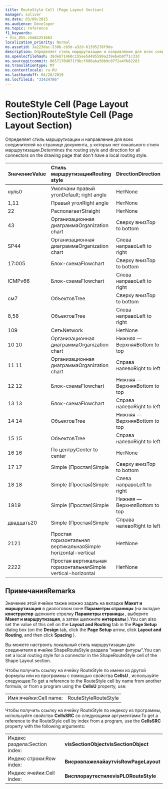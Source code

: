 ```yaml
---
title: RouteStyle Cell (Page Layout Section)
manager: soliver
ms.date: 03/09/2015
ms.audience: Developer
ms.topic: reference
f1_keywords:
- Vis_DSS.chm82251662
localization_priority: Normal
ms.assetid: 3a223dac-538b-cb5d-a32d-61395276f9da
description: Определяет стиль маршрутизации и направление для всех соединителей на странице документа, у которых нет локального стиля маршрутизации.
ms.openlocfilehash: 38de871460c155ee5d495599a239ebeb0ff1c33d
ms.sourcegitcommit: 8657170d071f9bcf680aba50b9c07f2a4fb82283
ms.translationtype: MT
ms.contentlocale: ru-RU
ms.lasthandoff: 04/28/2019
ms.locfileid: "33424786"
---
```

# <a name="routestyle-cell-page-layout-section"></a><span data-ttu-id="a0b45-103">RouteStyle Cell (Page Layout Section)</span><span class="sxs-lookup"><span data-stu-id="a0b45-103">RouteStyle Cell (Page Layout Section)</span></span>

<span data-ttu-id="a0b45-104">Определяет стиль маршрутизации и направление для всех соединителей на странице документа, у которых нет локального стиля маршрутизации.</span><span class="sxs-lookup"><span data-stu-id="a0b45-104">Determines the routing style and direction for all connectors on the drawing page that don't have a local routing style.</span></span>
  
|<span data-ttu-id="a0b45-105">**Значение**</span><span class="sxs-lookup"><span data-stu-id="a0b45-105">**Value**</span></span>|<span data-ttu-id="a0b45-106">**Стиль маршрутизации**</span><span class="sxs-lookup"><span data-stu-id="a0b45-106">**Routing style**</span></span>|<span data-ttu-id="a0b45-107">**Direction**</span><span class="sxs-lookup"><span data-stu-id="a0b45-107">**Direction**</span></span>|<span data-ttu-id="a0b45-108">**Константа автоматизации**</span><span class="sxs-lookup"><span data-stu-id="a0b45-108">**Automation constant**</span></span>|
|:-----|:-----|:-----|:-----|
|<span data-ttu-id="a0b45-109">нуль</span><span class="sxs-lookup"><span data-stu-id="a0b45-109">0</span></span>  <br/> |<span data-ttu-id="a0b45-110">Умолчани правый угол</span><span class="sxs-lookup"><span data-stu-id="a0b45-110">Default; right angle</span></span>  <br/> |<span data-ttu-id="a0b45-111">Нет</span><span class="sxs-lookup"><span data-stu-id="a0b45-111">None</span></span>  <br/> |<span data-ttu-id="a0b45-112">**Вислораутедефаулт**</span><span class="sxs-lookup"><span data-stu-id="a0b45-112">**visLORouteDefault**</span></span> <br/> |
|<span data-ttu-id="a0b45-113">1,1</span><span class="sxs-lookup"><span data-stu-id="a0b45-113">1</span></span>  <br/> |<span data-ttu-id="a0b45-114">Правый угол</span><span class="sxs-lookup"><span data-stu-id="a0b45-114">Right angle</span></span>  <br/> |<span data-ttu-id="a0b45-115">Нет</span><span class="sxs-lookup"><span data-stu-id="a0b45-115">None</span></span>  <br/> |<span data-ttu-id="a0b45-116">**Вислораутеригхтангле**</span><span class="sxs-lookup"><span data-stu-id="a0b45-116">**visLORouteRightAngle**</span></span> <br/> |
|<span data-ttu-id="a0b45-117">2</span><span class="sxs-lookup"><span data-stu-id="a0b45-117">2</span></span>  <br/> |<span data-ttu-id="a0b45-118">Располагает</span><span class="sxs-lookup"><span data-stu-id="a0b45-118">Straight</span></span>  <br/> |<span data-ttu-id="a0b45-119">Нет</span><span class="sxs-lookup"><span data-stu-id="a0b45-119">None</span></span>  <br/> |<span data-ttu-id="a0b45-120">**Вислораутестраигхт**</span><span class="sxs-lookup"><span data-stu-id="a0b45-120">**visLORouteStraight**</span></span> <br/> |
|<span data-ttu-id="a0b45-121">4</span><span class="sxs-lookup"><span data-stu-id="a0b45-121">3</span></span>  <br/> |<span data-ttu-id="a0b45-122">Организационная диаграмма</span><span class="sxs-lookup"><span data-stu-id="a0b45-122">Organization chart</span></span>  <br/> |<span data-ttu-id="a0b45-123">Сверху вниз</span><span class="sxs-lookup"><span data-stu-id="a0b45-123">Top to bottom</span></span>  <br/> |<span data-ttu-id="a0b45-124">**Вислораутеоргчартнс**</span><span class="sxs-lookup"><span data-stu-id="a0b45-124">**visLORouteOrgChartNS**</span></span> <br/> |
|<span data-ttu-id="a0b45-125">SP4</span><span class="sxs-lookup"><span data-stu-id="a0b45-125">4</span></span>  <br/> |<span data-ttu-id="a0b45-126">Организационная диаграмма</span><span class="sxs-lookup"><span data-stu-id="a0b45-126">Organization chart</span></span>  <br/> |<span data-ttu-id="a0b45-127">Слева направо</span><span class="sxs-lookup"><span data-stu-id="a0b45-127">Left to right</span></span>  <br/> |<span data-ttu-id="a0b45-128">**Вислораутеоргчартве**</span><span class="sxs-lookup"><span data-stu-id="a0b45-128">**visLORouteOrgChartWE**</span></span> <br/> |
|<span data-ttu-id="a0b45-129">17:00</span><span class="sxs-lookup"><span data-stu-id="a0b45-129">5</span></span>  <br/> |<span data-ttu-id="a0b45-130">Блок-схема</span><span class="sxs-lookup"><span data-stu-id="a0b45-130">Flowchart</span></span>  <br/> |<span data-ttu-id="a0b45-131">Сверху вниз</span><span class="sxs-lookup"><span data-stu-id="a0b45-131">Top to bottom</span></span>  <br/> |<span data-ttu-id="a0b45-132">**Вислораутефловчартнс**</span><span class="sxs-lookup"><span data-stu-id="a0b45-132">**visLORouteFlowchartNS**</span></span> <br/> |
|<span data-ttu-id="a0b45-133">ICMPv6</span><span class="sxs-lookup"><span data-stu-id="a0b45-133">6</span></span>  <br/> |<span data-ttu-id="a0b45-134">Блок-схема</span><span class="sxs-lookup"><span data-stu-id="a0b45-134">Flowchart</span></span>  <br/> |<span data-ttu-id="a0b45-135">Слева направо</span><span class="sxs-lookup"><span data-stu-id="a0b45-135">Left to right</span></span>  <br/> |<span data-ttu-id="a0b45-136">**Вислораутефловчартве**</span><span class="sxs-lookup"><span data-stu-id="a0b45-136">**visLORouteFlowchartWE**</span></span> <br/> |
|<span data-ttu-id="a0b45-137">см</span><span class="sxs-lookup"><span data-stu-id="a0b45-137">7</span></span>  <br/> |<span data-ttu-id="a0b45-138">Объектов</span><span class="sxs-lookup"><span data-stu-id="a0b45-138">Tree</span></span>  <br/> |<span data-ttu-id="a0b45-139">Сверху вниз</span><span class="sxs-lookup"><span data-stu-id="a0b45-139">Top to bottom</span></span>  <br/> |<span data-ttu-id="a0b45-140">**Вислораутетринс**</span><span class="sxs-lookup"><span data-stu-id="a0b45-140">**visLORouteTreeNS**</span></span> <br/> |
|<span data-ttu-id="a0b45-141">8,5</span><span class="sxs-lookup"><span data-stu-id="a0b45-141">8</span></span>  <br/> |<span data-ttu-id="a0b45-142">Объектов</span><span class="sxs-lookup"><span data-stu-id="a0b45-142">Tree</span></span>  <br/> |<span data-ttu-id="a0b45-143">Слева направо</span><span class="sxs-lookup"><span data-stu-id="a0b45-143">Left to right</span></span>  <br/> |<span data-ttu-id="a0b45-144">**Вислораутетриве**</span><span class="sxs-lookup"><span data-stu-id="a0b45-144">**visLORouteTreeWE**</span></span> <br/> |
|<span data-ttu-id="a0b45-145">10</span><span class="sxs-lookup"><span data-stu-id="a0b45-145">9</span></span>  <br/> |<span data-ttu-id="a0b45-146">Сеть</span><span class="sxs-lookup"><span data-stu-id="a0b45-146">Network</span></span>  <br/> |<span data-ttu-id="a0b45-147">Нет</span><span class="sxs-lookup"><span data-stu-id="a0b45-147">None</span></span>  <br/> |<span data-ttu-id="a0b45-148">**Вислораутенетворк**</span><span class="sxs-lookup"><span data-stu-id="a0b45-148">**visLORouteNetwork**</span></span> <br/> |
|<span data-ttu-id="a0b45-149">10 </span><span class="sxs-lookup"><span data-stu-id="a0b45-149">10</span></span>  <br/> |<span data-ttu-id="a0b45-150">Организационная диаграмма</span><span class="sxs-lookup"><span data-stu-id="a0b45-150">Organization chart</span></span>  <br/> |<span data-ttu-id="a0b45-151">Нижняя — Верхняя</span><span class="sxs-lookup"><span data-stu-id="a0b45-151">Bottom to top</span></span>  <br/> |<span data-ttu-id="a0b45-152">**Вислораутеоргчартсн**</span><span class="sxs-lookup"><span data-stu-id="a0b45-152">**visLORouteOrgChartSN**</span></span> <br/> |
|<span data-ttu-id="a0b45-153">11 </span><span class="sxs-lookup"><span data-stu-id="a0b45-153">11</span></span>  <br/> |<span data-ttu-id="a0b45-154">Организационная диаграмма</span><span class="sxs-lookup"><span data-stu-id="a0b45-154">Organization chart</span></span>  <br/> |<span data-ttu-id="a0b45-155">Справа налево</span><span class="sxs-lookup"><span data-stu-id="a0b45-155">Right to left</span></span>  <br/> |<span data-ttu-id="a0b45-156">**Вислораутеоргчартев**</span><span class="sxs-lookup"><span data-stu-id="a0b45-156">**visLORouteOrgChartEW**</span></span> <br/> |
|<span data-ttu-id="a0b45-157">12 </span><span class="sxs-lookup"><span data-stu-id="a0b45-157">12</span></span>  <br/> |<span data-ttu-id="a0b45-158">Блок-схема</span><span class="sxs-lookup"><span data-stu-id="a0b45-158">Flowchart</span></span>  <br/> |<span data-ttu-id="a0b45-159">Нижняя — Верхняя</span><span class="sxs-lookup"><span data-stu-id="a0b45-159">Bottom to top</span></span>  <br/> |<span data-ttu-id="a0b45-160">**Вислораутефловчартсн**</span><span class="sxs-lookup"><span data-stu-id="a0b45-160">**visLORouteFlowchartSN**</span></span> <br/> |
|<span data-ttu-id="a0b45-161">13 </span><span class="sxs-lookup"><span data-stu-id="a0b45-161">13</span></span>  <br/> |<span data-ttu-id="a0b45-162">Блок-схема</span><span class="sxs-lookup"><span data-stu-id="a0b45-162">Flowchart</span></span>  <br/> |<span data-ttu-id="a0b45-163">Справа налево</span><span class="sxs-lookup"><span data-stu-id="a0b45-163">Right to left</span></span>  <br/> |<span data-ttu-id="a0b45-164">**Вислораутефловчартев**</span><span class="sxs-lookup"><span data-stu-id="a0b45-164">**visLORouteFlowchartEW**</span></span> <br/> |
|<span data-ttu-id="a0b45-165">14 </span><span class="sxs-lookup"><span data-stu-id="a0b45-165">14</span></span>  <br/> |<span data-ttu-id="a0b45-166">Объектов</span><span class="sxs-lookup"><span data-stu-id="a0b45-166">Tree</span></span>  <br/> |<span data-ttu-id="a0b45-167">Нижняя — Верхняя</span><span class="sxs-lookup"><span data-stu-id="a0b45-167">Bottom to top</span></span>  <br/> |<span data-ttu-id="a0b45-168">**Вислораутетрисн**</span><span class="sxs-lookup"><span data-stu-id="a0b45-168">**visLORouteTreeSN**</span></span> <br/> |
|<span data-ttu-id="a0b45-169">15 </span><span class="sxs-lookup"><span data-stu-id="a0b45-169">15</span></span>  <br/> |<span data-ttu-id="a0b45-170">Объектов</span><span class="sxs-lookup"><span data-stu-id="a0b45-170">Tree</span></span>  <br/> |<span data-ttu-id="a0b45-171">Справа налево</span><span class="sxs-lookup"><span data-stu-id="a0b45-171">Right to left</span></span>  <br/> |<span data-ttu-id="a0b45-172">**Вислораутетриев**</span><span class="sxs-lookup"><span data-stu-id="a0b45-172">**visLORouteTreeEW**</span></span> <br/> |
|<span data-ttu-id="a0b45-173">16 </span><span class="sxs-lookup"><span data-stu-id="a0b45-173">16</span></span>  <br/> |<span data-ttu-id="a0b45-174">По центру</span><span class="sxs-lookup"><span data-stu-id="a0b45-174">Center to center</span></span>  <br/> |<span data-ttu-id="a0b45-175">Нет</span><span class="sxs-lookup"><span data-stu-id="a0b45-175">None</span></span>  <br/> |<span data-ttu-id="a0b45-176">**Вислораутецентертоцентер**</span><span class="sxs-lookup"><span data-stu-id="a0b45-176">**visLORouteCenterToCenter**</span></span> <br/> |
|<span data-ttu-id="a0b45-177">17 </span><span class="sxs-lookup"><span data-stu-id="a0b45-177">17</span></span>  <br/> |<span data-ttu-id="a0b45-178">Simple (Простая)</span><span class="sxs-lookup"><span data-stu-id="a0b45-178">Simple</span></span>  <br/> |<span data-ttu-id="a0b45-179">Сверху вниз</span><span class="sxs-lookup"><span data-stu-id="a0b45-179">Top to bottom</span></span>  <br/> |<span data-ttu-id="a0b45-180">**Вислораутесимпленс**</span><span class="sxs-lookup"><span data-stu-id="a0b45-180">**visLORouteSimpleNS**</span></span> <br/> |
|<span data-ttu-id="a0b45-181">18 </span><span class="sxs-lookup"><span data-stu-id="a0b45-181">18</span></span>  <br/> |<span data-ttu-id="a0b45-182">Simple (Простая)</span><span class="sxs-lookup"><span data-stu-id="a0b45-182">Simple</span></span>  <br/> |<span data-ttu-id="a0b45-183">Слева направо</span><span class="sxs-lookup"><span data-stu-id="a0b45-183">Left to right</span></span>  <br/> |<span data-ttu-id="a0b45-184">**Вислораутесимплеве**</span><span class="sxs-lookup"><span data-stu-id="a0b45-184">**visLORouteSimpleWE**</span></span> <br/> |
|<span data-ttu-id="a0b45-185">19</span><span class="sxs-lookup"><span data-stu-id="a0b45-185">19</span></span>  <br/> |<span data-ttu-id="a0b45-186">Simple (Простая)</span><span class="sxs-lookup"><span data-stu-id="a0b45-186">Simple</span></span>  <br/> |<span data-ttu-id="a0b45-187">Нижняя — Верхняя</span><span class="sxs-lookup"><span data-stu-id="a0b45-187">Bottom to top</span></span>  <br/> |<span data-ttu-id="a0b45-188">**Вислораутесимплесн**</span><span class="sxs-lookup"><span data-stu-id="a0b45-188">**visLORouteSimpleSN**</span></span> <br/> |
|<span data-ttu-id="a0b45-189">двадцать</span><span class="sxs-lookup"><span data-stu-id="a0b45-189">20</span></span>  <br/> |<span data-ttu-id="a0b45-190">Simple (Простая)</span><span class="sxs-lookup"><span data-stu-id="a0b45-190">Simple</span></span>  <br/> |<span data-ttu-id="a0b45-191">Справа налево</span><span class="sxs-lookup"><span data-stu-id="a0b45-191">Right to left</span></span>  <br/> |<span data-ttu-id="a0b45-192">**Вислораутесимплив**</span><span class="sxs-lookup"><span data-stu-id="a0b45-192">**visLORouteSimpleEW**</span></span> <br/> |
|<span data-ttu-id="a0b45-193">21</span><span class="sxs-lookup"><span data-stu-id="a0b45-193">21</span></span>  <br/> |<span data-ttu-id="a0b45-194">Простая горизонтальная вертикальная</span><span class="sxs-lookup"><span data-stu-id="a0b45-194">Simple horizontal-vertical</span></span>  <br/> |<span data-ttu-id="a0b45-195">Нет</span><span class="sxs-lookup"><span data-stu-id="a0b45-195">None</span></span>  <br/> |<span data-ttu-id="a0b45-196">**Вислораутесимплехв**</span><span class="sxs-lookup"><span data-stu-id="a0b45-196">**visLORouteSimpleHV**</span></span> <br/> |
|<span data-ttu-id="a0b45-197">22</span><span class="sxs-lookup"><span data-stu-id="a0b45-197">22</span></span>  <br/> |<span data-ttu-id="a0b45-198">Простая вертикальная горизонтальная</span><span class="sxs-lookup"><span data-stu-id="a0b45-198">Simple vertical-horizontal</span></span>  <br/> |<span data-ttu-id="a0b45-199">Нет</span><span class="sxs-lookup"><span data-stu-id="a0b45-199">None</span></span>  <br/> |<span data-ttu-id="a0b45-200">**Вислораутесимплевх**</span><span class="sxs-lookup"><span data-stu-id="a0b45-200">**visLORouteSimpleVH**</span></span> <br/> |
   
## <a name="remarks"></a><span data-ttu-id="a0b45-201">Примечания</span><span class="sxs-lookup"><span data-stu-id="a0b45-201">Remarks</span></span>

<span data-ttu-id="a0b45-202">Значение этой ячейки также можно задать на вкладке **Макет и маршрутизация** в диалоговом окне **Параметры страницы** (на вкладке **конструктор** щелкните стрелку **Параметры страницы** , выберите **Макет и маршрутизация**, а затем щелкните **интервалы** ).</span><span class="sxs-lookup"><span data-stu-id="a0b45-202">You can also set the value of this cell on the **Layout and Routing** tab in the **Page Setup** dialog box (on the **Design** tab, click the **Page Setup** arrow, click **Layout and Routing**, and then click **Spacing** ).</span></span> 
  
<span data-ttu-id="a0b45-203">Вы можете настроить локальный стиль маршрутизации для соединителя в ячейке ShapeRouteStyle раздела "макет фигуры".</span><span class="sxs-lookup"><span data-stu-id="a0b45-203">You can set a local routing style for a connector in the ShapeRouteStyle cell of the Shape Layout section.</span></span> 
  
<span data-ttu-id="a0b45-204">Чтобы получить ссылку на ячейку RouteStyle по имени из другой формулы или из программы с помощью свойства **CellsU** , используйте следующее:</span><span class="sxs-lookup"><span data-stu-id="a0b45-204">To get a reference to the RouteStyle cell by name from another formula, or from a program using the **CellsU** property, use:</span></span> 
  
|||
|:-----|:-----|
|<span data-ttu-id="a0b45-205">Имя ячейки:</span><span class="sxs-lookup"><span data-stu-id="a0b45-205">Cell name:</span></span>  <br/> |<span data-ttu-id="a0b45-206">RouteStyle</span><span class="sxs-lookup"><span data-stu-id="a0b45-206">RouteStyle</span></span>  <br/> |
   
<span data-ttu-id="a0b45-207">Чтобы получить ссылку на ячейку RouteStyle по индексу из программы, используйте свойство **CellsSRC** со следующими аргументами:</span><span class="sxs-lookup"><span data-stu-id="a0b45-207">To get a reference to the RouteStyle cell by index from a program, use the **CellsSRC** property with the following arguments:</span></span> 
  
|||
|:-----|:-----|
|<span data-ttu-id="a0b45-208">Индекс раздела:</span><span class="sxs-lookup"><span data-stu-id="a0b45-208">Section index:</span></span>  <br/> |<span data-ttu-id="a0b45-209">**visSectionObject**</span><span class="sxs-lookup"><span data-stu-id="a0b45-209">**visSectionObject**</span></span> <br/> |
|<span data-ttu-id="a0b45-210">Индекс строки:</span><span class="sxs-lookup"><span data-stu-id="a0b45-210">Row index:</span></span>  <br/> |<span data-ttu-id="a0b45-211">**Висровпажелайаут**</span><span class="sxs-lookup"><span data-stu-id="a0b45-211">**visRowPageLayout**</span></span> <br/> |
|<span data-ttu-id="a0b45-212">Индекс ячейки:</span><span class="sxs-lookup"><span data-stu-id="a0b45-212">Cell index:</span></span>  <br/> |<span data-ttu-id="a0b45-213">**Висплораутестиле**</span><span class="sxs-lookup"><span data-stu-id="a0b45-213">**visPLORouteStyle**</span></span> <br/> |
   

